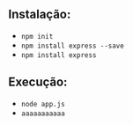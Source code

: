 ##  Instalação:
- `npm init`
- `npm install express --save`
- `npm install express`

## Execução:

- `node app.js`
- `aaaaaaaaaaa`